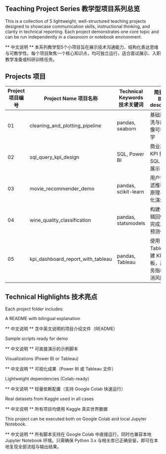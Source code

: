 ## Teaching Project Series 教学型项目系列总览

This is a collection of 5 lightweight, well-structured teaching projects designed to showcase communication skills, instructional thinking, and clarity in technical reporting. Each project demonstrates one core topic and can be run independently in a classroom or notebook environment.

** 中文说明 ** 本系列教学型5个小项目旨在展示技术沟通能力、结构化表达思维与可教学性。每个项目聚焦一个核心知识点，均可独立运行，适合面试展示、入职教学准备或科研训练任务。

## Projects 项目

| Project 项目编号 | Project Name 项目名称              | Technical Keywords 技术关键词     | 简要说明 Brief description |
|------------------|----------------------------------|----------------------------------|------------------------------|
| 01               | cleaning_and_plotting_pipeline      | pandas, seaborn                  | 基础数据清洗与静态图像可视化教学      |
| 02               | sql_query_kpi_design                | SQL, Power BI                    | 商业场景中 KPI 指标的 SQL 查询与展示 |
| 03               | movie_recommender_demo              | pandas, scikit-learn             | 用户协同过滤推荐系统原理与可视化演示   |
| 04               | wine_quality_classification         | pandas, statsmodels              | 构建一个逻辑回归模型完成二分类预测任务 |
| 05               | kpi_dashboard_report_with_tableau   | pandas, Tableau                  | 使用 Tableau 构建 KPI 仪表板，展示财务指标与取消风险分析 |

## Technical Highlights 技术亮点

Each project folder includes:

A README with bilingual explanation  

** 中文说明 ** 含中英文说明的项目介绍文件（README）

Sample scripts ready for demo  

** 中文说明 ** 可直接演示的示例脚本

Visualizations (Power BI or Tableau)  

** 中文说明 ** 可视化成果（Power BI 或 Tableau 文件）

Lightweight dependencies (Colab-ready)  

** 中文说明 ** 轻量依赖配置（支持 Google Colab 快速运行）

Real datasets from Kaggle used in all cases  

** 中文说明 ** 所有项目均使用 Kaggle 真实世界数据

This project can be executed both on Google Colab and local Jupyter Notebook.

** 中文说明 ** 所有脚本支持在 Google Colab 中直接运行，同时也兼容本地 Jupyter Notebook 环境。只需确保 Python 3.x 与相关库已正确安装，即可在本地复现全部流程与输出结果。
